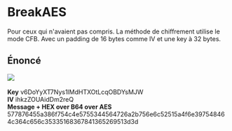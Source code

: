 # BreakAES
Pour ceux qui n'avaient pas compris.
La méthode de chiffrement utilise le mode CFB.
Avec un padding de 16 bytes comme IV et une key à 32 bytes. 
## Énoncé
<img src="https://media.discordapp.net/attachments/790021754055032842/823332170583900180/Capture_decran_de_2021-03-22_00-07-27.png?width=1440&height=649"/><br><br>
**Key** v6DoYyXT7Nys1lMdHTXOtLcqOBDYsMJW<br/>
**IV** ihkzZOUAidDm2reQ<br/>
**Message + HEX over B64 over AES** 577876455a386f754c4e5755344564726a2b756e6c52515a4f6e397548464c364c656c35335168367841365269513d3d
